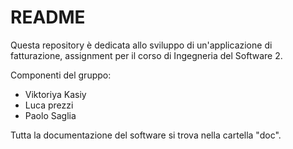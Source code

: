 # README
Questa repository è dedicata allo sviluppo di un'applicazione di fatturazione, assignment per il corso di Ingegneria del Software 2.

Componenti del gruppo: 
 * Viktoriya Kasiy
 * Luca prezzi
 * Paolo Saglia

Tutta la documentazione del software si trova nella cartella "doc".

